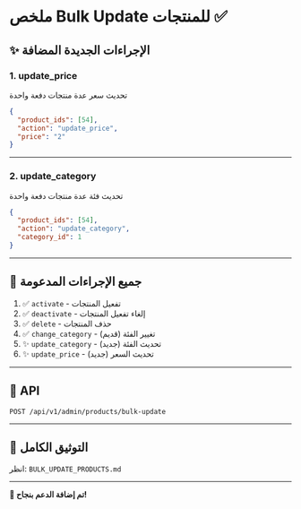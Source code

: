 # ملخص Bulk Update للمنتجات ✅

## ✨ الإجراءات الجديدة المضافة

### 1. update_price
تحديث سعر عدة منتجات دفعة واحدة

```json
{
  "product_ids": [54],
  "action": "update_price",
  "price": "2"
}
```

---

### 2. update_category
تحديث فئة عدة منتجات دفعة واحدة

```json
{
  "product_ids": [54],
  "action": "update_category",
  "category_id": 1
}
```

---

## 📝 جميع الإجراءات المدعومة

1. ✅ `activate` - تفعيل المنتجات
2. ✅ `deactivate` - إلغاء تفعيل المنتجات
3. ✅ `delete` - حذف المنتجات
4. ✅ `change_category` - تغيير الفئة (قديم)
5. ✨ `update_category` - تحديث الفئة (جديد)
6. ✨ `update_price` - تحديث السعر (جديد)

---

## 🔧 API

```
POST /api/v1/admin/products/bulk-update
```

---

## 📄 التوثيق الكامل

انظر: `BULK_UPDATE_PRODUCTS.md`

---

**🎉 تم إضافة الدعم بنجاح!**

